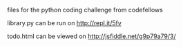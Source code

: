 files for the python coding challenge from codefellows

library.py can be run on http://repl.it/5fv

todo.html can be viewed on http://jsfiddle.net/g9p79a79/3/

